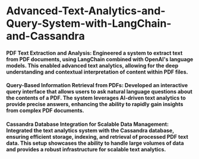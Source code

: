 # Advanced-Text-Analytics-and-Query-System-with-LangChain-and-Cassandra

#### PDF Text Extraction and Analysis: Engineered a system to extract text from PDF documents, using LangChain combined with OpenAI's language models. This enabled advanced text analytics, allowing for the deep understanding and contextual interpretation of content within PDF files.

#### Query-Based Information Retrieval from PDFs: Developed an interactive query interface that allows users to ask natural language questions about the contents of a PDF. The system leverages AI-driven text analytics to provide precise answers, enhancing the ability to rapidly gain insights from complex PDF documents.

#### Cassandra Database Integration for Scalable Data Management: Integrated the text analytics system with the Cassandra database, ensuring efficient storage, indexing, and retrieval of processed PDF text data. This setup showcases the ability to handle large volumes of data and provides a robust infrastructure for scalable text analytics.
